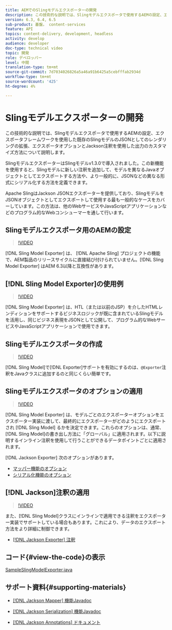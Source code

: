 ```yaml
---
title: AEMでのSlingモデルエクスポーターの開発
description: この技術的な説明では、Slingモデルエクスポータで使用するAEMの設定、エクスポータフレームワークを使用した既存のSlingモデルのJSONとしてのレンダリングの拡張、エクスポータオプションとJackson注釈を使用した出力のカスタマイズ方法について説明します。
version: 6.3, 6.4, 6.5
sub-product: 基盤， content-services
feature: API
topics: content-delivery, development, headless
activity: develop
audience: developer
doc-type: technical video
topic: 開発
role: デベロッパー
level: 中間
translation-type: tm+mt
source-git-commit: 7d7034026826a5a46a91b6425a5cebfffab2934d
workflow-type: tm+mt
source-wordcount: '425'
ht-degree: 4%

---
```



# Slingモデルエクスポーターの開発

この技術的な説明では、Slingモデルエクスポータで使用するAEMの設定、エクスポータフレームワークを使用した既存のSlingモデルのJSONとしてのレンダリングの拡張、エクスポータオプションとJackson注釈を使用した出力のカスタマイズ方法について説明します。

SlingモデルエクスポーターはSlingモデルv1.3.0で導入されました。この新機能を使用すると、Slingモデルに新しい注釈を追加して、モデルを異なるJavaオブジェクトとしてエクスポートする方法や、より一般的に、JSONなどの異なる形式にシリアル化する方法を定義できます。

Apache SlingはJackson JSONエクスポーターを提供しており、SlingモデルをJSONオブジェクトとしてエクスポートして使用する最も一般的なケースをカバーしています。この方法は、他のWebサービスやJavaScriptアプリケーションなどのプログラム的なWebコンシューマーを通して行います。

## Slingモデルエクスポータ用のAEMの設定

>[!VIDEO](https://video.tv.adobe.com/v/16862/?quality=12&learn=on)

[!DNL Sling Model Exporter] は、 [!DNL Apache Sling] プロジェクトの機能で、AEM製品のリリースサイクルに直接結び付けられていません。[!DNL Sling Model Exporter] はAEM 6.3以降と互換性があります。

## [!DNL Sling Model Exporter]の使用例

>[!VIDEO](https://video.tv.adobe.com/v/16863/?quality=12&learn=on)

[!DNL Sling Model Exporter] は、HTL（または以前のJSP）を介したHTMLレンディションをサポートするビジネスロジックが既に含まれているSlingモデルを活用し、同じビジネス表現をJSONとして公開して、プログラム的なWebサービスやJavaScriptアプリケーションで使用できます。

## Slingモデルエクスポータの作成

>[!VIDEO](https://video.tv.adobe.com/v/16864/?quality=12&learn=on)

[!DNL Sling Model]で[!DNL Exporter]サポートを有効にするのは、`@Exporter`注釈をJavaクラスに追加するのと同じくらい簡単です。

## Slingモデルエクスポータのオプションの適用

>[!VIDEO](https://video.tv.adobe.com/v/16865/?quality=12&learn=on)

[!DNL Sling Model Exporter] は、モデルごとのエクスポーターオプションをエクスポーター実装に渡して、最終的にエクスポーターがどのようにエクスポートされ [!DNL Sling Model] るかを決定できます。これらのオプションは、通常、[!DNL Sling Model]の書き出し方法に「グローバル」に適用されます。以下に説明するインライン注釈を使用して行うことができるデータポイントごとに適用されます。

[!DNL Jackson Exporter] 次のオプションがあります。

* [マッパー機能のオプション](https://static.javadoc.io/com.fasterxml.jackson.core/jackson-databind/2.8.5/com/fasterxml/jackson/databind/MapperFeature.html)
* [シリアル化機能のオプション](https://static.javadoc.io/com.fasterxml.jackson.core/jackson-databind/2.8.5/com/fasterxml/jackson/databind/SerializationFeature.html)

## [!DNL Jackson]注釈の適用

>[!VIDEO](https://video.tv.adobe.com/v/16866/?quality=12&learn=on)

また、[!DNL Sling Model]クラスにインラインで適用できる注釈をエクスポーター実装でサポートしている場合もあります。これにより、データのエクスポート方法をより詳細に制御できます。

* [[!DNL Jackson Exporter] 注釈](https://github.com/FasterXML/jackson-annotations/wiki/Jackson-Annotations)

## コード{#view-the-code}の表示

[SampleSlingModelExporter.java](https://github.com/Adobe-Consulting-Services/acs-aem-samples/blob/master/core/src/main/java/com/adobe/acs/samples/models/SampleSlingModelExporter.java)

## サポート資料{#supporting-materials}

* [[!DNL Jackson Mapper] 機能Javadoc](https://static.javadoc.io/com.fasterxml.jackson.core/jackson-databind/2.8.5/com/fasterxml/jackson/databind/MapperFeature.html)
* [[!DNL Jackson Serialization] 機能Javadoc](https://static.javadoc.io/com.fasterxml.jackson.core/jackson-databind/2.8.5/com/fasterxml/jackson/databind/SerializationFeature.html)

* [[!DNL Jackson Annotations] ドキュメント](https://github.com/FasterXML/jackson-annotations/wiki/Jackson-Annotations)
